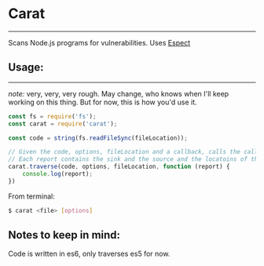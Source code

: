 # Carat 
---

Scans Node.js programs for vulnerabilities.
Uses [Espect](http://github.com/coder13/espect)

## Usage:
---

*note:* very, very, very rough. May change, who knows when I'll keep working on this thing. But for now, this is how you'd use it.

```js
const fs = require('fs');
const carat = require('carat');

const code = string(fs.readFileSync(fileLocation));

// Given the code, options, fileLocation and a callback, calls the callback with each report it fines.
// Each report contains the sink and the source and the locatoins of them.
carat.traverse(code, options, fileLocation, function (report) {
    console.log(report);
})
```
From terminal:

```bash
$ carat <file> [options]
```

## Notes to keep in mind:

Code is written in es6, only traverses es5 for now.
